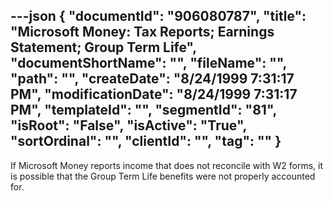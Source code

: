 ---json
{
  "documentId": "906080787",
  "title": "Microsoft Money: Tax Reports; Earnings Statement; Group Term Life",
  "documentShortName": "",
  "fileName": "",
  "path": "",
  "createDate": "8/24/1999 7:31:17 PM",
  "modificationDate": "8/24/1999 7:31:17 PM",
  "templateId": "",
  "segmentId": "81",
  "isRoot": "False",
  "isActive": "True",
  "sortOrdinal": "",
  "clientId": "",
  "tag": ""
}
---

If Microsoft Money reports income that does not reconcile with W2 forms, it is possible that the Group Term Life benefits were not properly accounted for.
